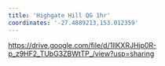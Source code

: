 ```yaml
---
title: 'Highgate Hill QG 1hr'
coordinates: '-27.4889213,153.012359'
---
```

https://drive.google.com/file/d/1llKXRJHjp0R-p_z9HF2_TUbG3ZBWtTP_/view?usp=sharing
